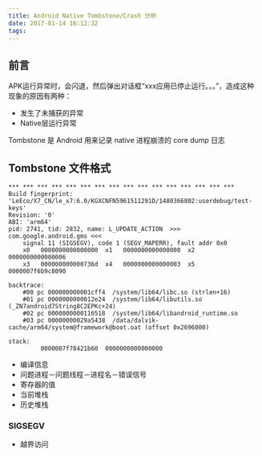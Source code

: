 ```yaml
---
title: Android Native Tombstone/Crash 分析
date: 2017-01-14 16:12:32
tags:
---
```


## 前言
APK运行异常时，会闪退，然后弹出对话框“xxx应用已停止运行。。。”，造成这种现象的原因有两种：
* 发生了未捕获的异常
* Native层运行异常

Tombstone 是 Android 用来记录 native 进程崩溃的 core dump 日志

## Tombstone 文件格式
```
*** *** *** *** *** *** *** *** *** *** *** *** *** *** *** ***
Build fingerprint: 'LeEco/X7_CN/le_x7:6.0/KGXCNFN5961511291D/1480366802:userdebug/test-keys'   
Revision: '0'   
ABI: 'arm64'   
pid: 2741, tid: 2832, name: L_UPDATE_ACTION  >>> com.google.android.gms <<<   
    signal 11 (SIGSEGV), code 1 (SEGV_MAPERR), fault addr 0x0
    x0   0000000000000000  x1   0000000000000000  x2   0000000000000006     
    x3   000000000000736d  x4   0000000000000003  x5   0000007f6b9c8090   

backtrace:
    #00 pc 000000000001cff4  /system/lib64/libc.so (strlen+16)
    #01 pc 0000000000012e24  /system/lib64/libutils.so (_ZN7android7String8C2EPKc+24)
    #02 pc 0000000000116518  /system/lib64/libandroid_runtime.so
    #03 pc 00000000029a5438  /data/dalvik-cache/arm64/system@framework@boot.oat (offset 0x2696000)

stack:
         0000007f78421b60  0000000000000000
```
* 编译信息
* 问题进程－问题线程－进程名－错误信号
* 寄存器的值
* 当前堆栈
* 历史堆栈

### SIGSEGV
* 越界访问
